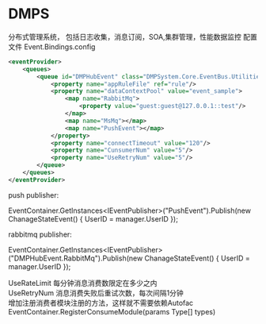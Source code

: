 # DMPS

分布式管理系统， 包括日志收集，消息订阅，SOA,集群管理，性能数据监控
配置文件 Event.Bindings.config</br>

```xml
<eventProvider>
	<queues>
		<queue id="DMPHubEvent" class="DMPSystem.Core.EventBus.Utilities.QueueContext,DMPSystem.Core.EventBus">
			<property name="appRuleFile" ref="rule"/>
			<property name="dataContextPool" value="event_sample">
				<map name="RabbitMq">
					<property value="guest:guest@127.0.0.1::test"/>
				</map>
				<map name="MsMq"></map>
				<map name="PushEvent"></map>
			</property>
			<property name="connectTimeout" value="120"/>
			<property name="CunsumerNum" value="5"/>
			<property name="UseRetryNum" value="5"/>
		</queue>
	</queues>
</eventProvider>
```

push publisher:

EventContainer.GetInstances&lt;IEventPublisher&gt;(&quot;PushEvent&quot;).Publish(new ChanageStateEvent() { UserID = manager.UserID });</br>

rabbitmq publisher:</br>

EventContainer.GetInstances&lt;IEventPublisher&gt;(&quot;DMPHubEvent.RabbitMq&quot;).Publish(new ChanageStateEvent() { UserID = manager.UserID });
 
UseRateLimit 每分钟消息消费数限定在多少之内</br>
UseRetryNum 消息消费失败后重试次数，每次间隔1分钟</br>
增加注册消费者模块注册的方法，这样就不需要依赖Autofac</br>
 EventContainer.RegisterConsumeModule(params Type[] types)
 
